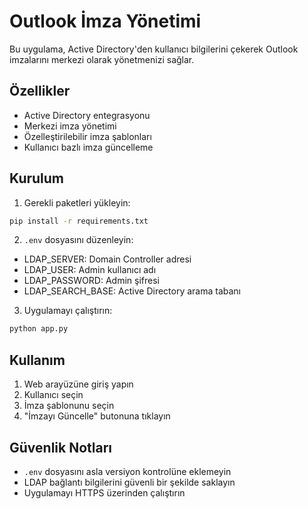 # Outlook İmza Yönetimi

Bu uygulama, Active Directory'den kullanıcı bilgilerini çekerek Outlook imzalarını merkezi olarak yönetmenizi sağlar.

## Özellikler

- Active Directory entegrasyonu
- Merkezi imza yönetimi
- Özelleştirilebilir imza şablonları
- Kullanıcı bazlı imza güncelleme

## Kurulum

1. Gerekli paketleri yükleyin:
```bash
pip install -r requirements.txt
```

2. `.env` dosyasını düzenleyin:
- LDAP_SERVER: Domain Controller adresi
- LDAP_USER: Admin kullanıcı adı
- LDAP_PASSWORD: Admin şifresi
- LDAP_SEARCH_BASE: Active Directory arama tabanı

3. Uygulamayı çalıştırın:
```bash
python app.py
```

## Kullanım

1. Web arayüzüne giriş yapın
2. Kullanıcı seçin
3. İmza şablonunu seçin
4. "İmzayı Güncelle" butonuna tıklayın

## Güvenlik Notları

- `.env` dosyasını asla versiyon kontrolüne eklemeyin
- LDAP bağlantı bilgilerini güvenli bir şekilde saklayın
- Uygulamayı HTTPS üzerinden çalıştırın 